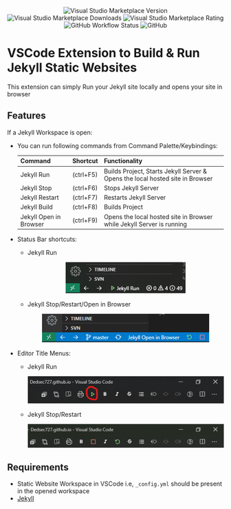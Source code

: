 <p align="center">
    <img alt="Visual Studio Marketplace Version" src="https://img.shields.io/visual-studio-marketplace/v/Dedsec727.jekyll-run?style=for-the-badge">
    <img alt="Visual Studio Marketplace Downloads" src="https://img.shields.io/visual-studio-marketplace/d/Dedsec727.jekyll-run?style=for-the-badge">
    <img alt="Visual Studio Marketplace Rating" src="https://img.shields.io/visual-studio-marketplace/r/Dedsec727.jekyll-run?style=for-the-badge">
    <img alt="GitHub Workflow Status" src="https://img.shields.io/github/workflow/status/Kanna727/jekyll-run/CI Publish?style=for-the-badge">
    <img alt="GitHub" src="https://img.shields.io/github/license/Kanna727/jekyll-run?style=for-the-badge">
</p>

# VSCode Extension to Build & Run Jekyll Static Websites

This extension can simply Run your Jekyll site locally and opens your site in browser

## Features

If a Jekyll Workspace is open:

* You can run following commands from Command Palette/Keybindings:

  | Command | Shortcut | Functionality
  | --- | --- | --- |
  | Jekyll Run | (ctrl+F5) | Builds Project, Starts Jekyll Server & Opens the local hosted site in Browser
  | Jekyll Stop | (ctrl+F6) | Stops Jekyll Server
  | Jekyll Restart | (ctrl+F7) | Restarts Jekyll Server
  | Jekyll Build | (ctrl+F8) | Builds Project
  | Jekyll Open in Browser | (ctrl+F9) | Opens the local hosted site in Browser while Jekyll Server is running

* Status Bar shortcuts:

  * Jekyll Run

    <p align="center">
    <img  src="media/snaps/status-bar-run.png">
    </p>

  * Jekyll Stop/Restart/Open in Browser

    <p align="center">
    <img  src="media/snaps/status-bar-stop-restart.png">
    </p>

* Editor Title Menus:

  * Jekyll Run

    <p align="center">
    <img  src="media/snaps/editor-title-run.png">
    </p>

  * Jekyll Stop/Restart

    <p align="center">
    <img  src="media/snaps/editor-title-stop-restart.png">
    </p>

## Requirements

* Static Website Workspace in VSCode i.e, `_config.yml` should be present in the opened workspace
* [Jekyll](https://jekyllrb.com/docs/installation/)
